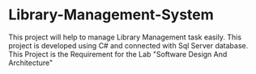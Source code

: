 # Library-Management-System
This project will help to manage Library Management task easily. This project is developed using C# and connected with Sql Server database.  
This Project is the Requirement for the Lab "Software Design And Architecture" 
